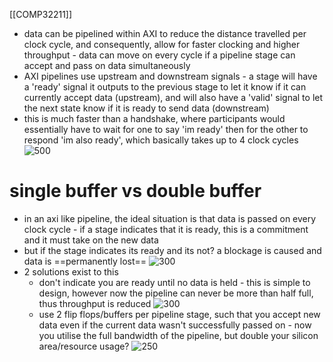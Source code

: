 [[COMP32211]]

- data can be pipelined within AXI to reduce the distance travelled per clock cycle, and consequently, allow for faster clocking and higher throughput - data can move on every cycle if a pipeline stage can accept and pass on data simultaneously
- AXI pipelines use upstream and downstream signals - a stage will have a 'ready' signal it outputs to the previous stage to let it know if it can currently accept data (upstream), and will also have a 'valid' signal to let the next state know if it is ready to send data (downstream)
- this is much faster than a handshake, where participants would essentially have to wait for one to say 'im ready' then for the other to respond 'im also ready', which basically takes up to 4 clock cycles
![500](https://i.imgur.com/xT99E8N.png)

# single buffer vs double buffer
- in an axi like pipeline, the ideal situation is that data is passed on every clock cycle - if a stage indicates that it is ready, this is a commitment and it must take on the new data
- but if the stage indicates its ready and its not? a blockage is caused and data is ==permanently lost==
![300](https://i.imgur.com/h8BlKEO.png)
- 2 solutions exist to this
	- don't indicate you are ready until no data is held - this is simple to design, however now the pipeline can never be more than half full, thus throughput is reduced ![300](https://i.imgur.com/2fZkAls.png)
	- use 2 flip flops/buffers per pipeline stage, such that you accept new data even if the current data wasn't successfully passed on - now you utilise the full bandwidth of the pipeline, but double your silicon area/resource usage? ![250](https://i.imgur.com/QhmXb8d.png)

